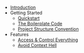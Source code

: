 - [Introduction](/ "Momentum - State Management for Flutter")
- Getting Started
    - [Quickstart](quickstart.md "Momentum - Quickstart")
    - [The Boilerplate Code](boilerplate-code.md "Momentum - Boilerplate Codes")
    - [Project Structure Convention](conventions.md "Momentum - Project Structure Convention")
- Features
    - [Access & Control Everything](feature-control-everything.md "Momentum - Easily access any Controllers and Models")
    - [Avoid Context Hell](avoid-context-hell.md "Momentum - Avoid context hell")
